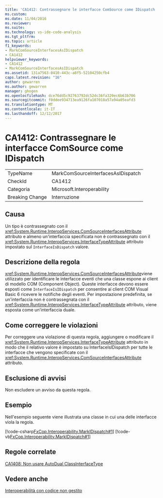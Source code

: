 ```yaml
---
title: 'CA1412: Contrassegnare le interfacce ComSource come IDispatch | Documenti Microsoft'
ms.custom: 
ms.date: 11/04/2016
ms.reviewer: 
ms.suite: 
ms.technology: vs-ide-code-analysis
ms.tgt_pltfrm: 
ms.topic: article
f1_keywords:
- MarkComSourceInterfacesAsIDispatch
- CA1412
helpviewer_keywords:
- CA1412
- MarkComSourceInterfacesAsIDispatch
ms.assetid: 131a7563-0410-443c-a8f5-52104250cfb4
caps.latest.revision: "16"
author: gewarren
ms.author: gewarren
manager: ghogen
ms.openlocfilehash: dce76dd5c92763792dc52dc36fa329ec6b63b706
ms.sourcegitcommit: f0ddee934713ea9126fa107018a57a94a05eafd3
ms.translationtype: MT
ms.contentlocale: it-IT
ms.lasthandoff: 12/12/2017
---
```

# <a name="ca1412-mark-comsource-interfaces-as-idispatch"></a>CA1412: Contrassegnare le interfacce ComSource come IDispatch
|||  
|-|-|  
|TypeName|MarkComSourceInterfacesAsIDispatch|  
|CheckId|CA1412|  
|Categoria|Microsoft.Interoperability|  
|Breaking Change|Interruzione|  
  
## <a name="cause"></a>Causa  
 Un tipo è contrassegnato con il <xref:System.Runtime.InteropServices.ComSourceInterfacesAttribute> attributo e almeno un'interfaccia specificata non è contrassegnato con il <xref:System.Runtime.InteropServices.InterfaceTypeAttribute> attributo impostato sul `InterfaceIsDispatch` valore.  
  
## <a name="rule-description"></a>Descrizione della regola  
 <xref:System.Runtime.InteropServices.ComSourceInterfacesAttribute>viene utilizzato per identificare le interfacce eventi che una classe espone ai client di modello COM (Component Object). Queste interfacce devono essere esposti come `InterfaceIsIDispatch` per consentire ai client COM Visual Basic 6 ricevere le notifiche degli eventi. Per impostazione predefinita, se un'interfaccia non è contrassegnata con il <xref:System.Runtime.InteropServices.InterfaceTypeAttribute> attributo, viene esposta come un'interfaccia duale.  
  
## <a name="how-to-fix-violations"></a>Come correggere le violazioni  
 Per correggere una violazione di questa regola, aggiungere o modificare il <xref:System.Runtime.InteropServices.InterfaceTypeAttribute> attributo in modo che il relativo valore è impostato su InterfaceIsIDispatch per tutte le interfacce che vengono specificate con il <xref:System.Runtime.InteropServices.ComSourceInterfacesAttribute> attributo.  
  
## <a name="when-to-suppress-warnings"></a>Esclusione di avvisi  
 Non escludere un avviso da questa regola.  
  
## <a name="example"></a>Esempio  
 Nell'esempio seguente viene illustrata una classe in cui una delle interfacce viola la regola.  
  
 [!code-csharp[FxCop.Interoperability.MarkIDispatch#1](../code-quality/codesnippet/CSharp/ca1412-mark-comsource-interfaces-as-idispatch_1.cs)]
 [!code-vb[FxCop.Interoperability.MarkIDispatch#1](../code-quality/codesnippet/VisualBasic/ca1412-mark-comsource-interfaces-as-idispatch_1.vb)]  
  
## <a name="related-rules"></a>Regole correlate  
 [CA1408: Non usare AutoDual ClassInterfaceType](../code-quality/ca1408-do-not-use-autodual-classinterfacetype.md)  
  
## <a name="see-also"></a>Vedere anche  
 [Interoperabilità con codice non gestito](/dotnet/framework/interop/index)
